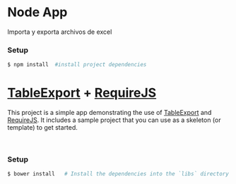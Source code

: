 # Node App

Importa y exporta archivos de excel

### Setup
```bash
$ npm install  #install project dependencies
```


# [TableExport](https://github.com/clarketm/TableExport) + [RequireJS](https://github.com/requirejs/requirejs)

This project is a simple app demonstrating the use of [TableExport](https://github.com/clarketm/TableExport) and [RequireJS](https://github.com/requirejs/requirejs). It includes a sample project that you can use as a skeleton (or template) to get started.


<br>

### Setup
```bash
$ bower install   # Install the dependencies into the `libs` directory
```
